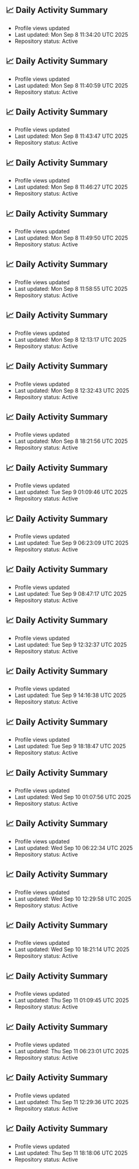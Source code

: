 ## 📈 Daily Activity Summary
- Profile views updated
- Last updated: Mon Sep  8 11:34:20 UTC 2025
- Repository status: Active
## 📈 Daily Activity Summary
- Profile views updated
- Last updated: Mon Sep  8 11:40:59 UTC 2025
- Repository status: Active
## 📈 Daily Activity Summary
- Profile views updated
- Last updated: Mon Sep  8 11:43:47 UTC 2025
- Repository status: Active
## 📈 Daily Activity Summary
- Profile views updated
- Last updated: Mon Sep  8 11:46:27 UTC 2025
- Repository status: Active
## 📈 Daily Activity Summary
- Profile views updated
- Last updated: Mon Sep  8 11:49:50 UTC 2025
- Repository status: Active
## 📈 Daily Activity Summary
- Profile views updated
- Last updated: Mon Sep  8 11:58:55 UTC 2025
- Repository status: Active
## 📈 Daily Activity Summary
- Profile views updated
- Last updated: Mon Sep  8 12:13:17 UTC 2025
- Repository status: Active
## 📈 Daily Activity Summary
- Profile views updated
- Last updated: Mon Sep  8 12:32:43 UTC 2025
- Repository status: Active
## 📈 Daily Activity Summary
- Profile views updated
- Last updated: Mon Sep  8 18:21:56 UTC 2025
- Repository status: Active
## 📈 Daily Activity Summary
- Profile views updated
- Last updated: Tue Sep  9 01:09:46 UTC 2025
- Repository status: Active
## 📈 Daily Activity Summary
- Profile views updated
- Last updated: Tue Sep  9 06:23:09 UTC 2025
- Repository status: Active
## 📈 Daily Activity Summary
- Profile views updated
- Last updated: Tue Sep  9 08:47:17 UTC 2025
- Repository status: Active
## 📈 Daily Activity Summary
- Profile views updated
- Last updated: Tue Sep  9 12:32:37 UTC 2025
- Repository status: Active
## 📈 Daily Activity Summary
- Profile views updated
- Last updated: Tue Sep  9 14:16:38 UTC 2025
- Repository status: Active
## 📈 Daily Activity Summary
- Profile views updated
- Last updated: Tue Sep  9 18:18:47 UTC 2025
- Repository status: Active
## 📈 Daily Activity Summary
- Profile views updated
- Last updated: Wed Sep 10 01:07:56 UTC 2025
- Repository status: Active
## 📈 Daily Activity Summary
- Profile views updated
- Last updated: Wed Sep 10 06:22:34 UTC 2025
- Repository status: Active
## 📈 Daily Activity Summary
- Profile views updated
- Last updated: Wed Sep 10 12:29:58 UTC 2025
- Repository status: Active
## 📈 Daily Activity Summary
- Profile views updated
- Last updated: Wed Sep 10 18:21:14 UTC 2025
- Repository status: Active
## 📈 Daily Activity Summary
- Profile views updated
- Last updated: Thu Sep 11 01:09:45 UTC 2025
- Repository status: Active
## 📈 Daily Activity Summary
- Profile views updated
- Last updated: Thu Sep 11 06:23:01 UTC 2025
- Repository status: Active
## 📈 Daily Activity Summary
- Profile views updated
- Last updated: Thu Sep 11 12:29:36 UTC 2025
- Repository status: Active
## 📈 Daily Activity Summary
- Profile views updated
- Last updated: Thu Sep 11 18:18:06 UTC 2025
- Repository status: Active
